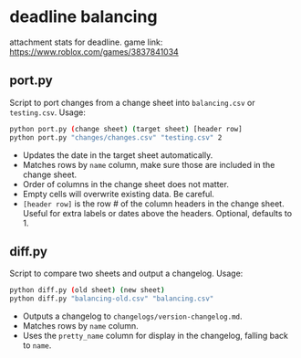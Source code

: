 # deadline balancing

attachment stats for deadline. game link: <https://www.roblox.com/games/3837841034>

## port.py

Script to port changes from a change sheet into `balancing.csv` or `testing.csv`. Usage:

```bash
python port.py (change sheet) (target sheet) [header row]  
python port.py "changes/changes.csv" "testing.csv" 2
```

- Updates the date in the target sheet automatically.
- Matches rows by `name` column, make sure those are included in the change sheet.
- Order of columns in the change sheet does not matter.
- Empty cells will overwrite existing data. Be careful.
- `[header row]` is the row # of the column headers in the change sheet. Useful for extra labels or dates above the headers. Optional, defaults to 1.

## diff.py

Script to compare two sheets and output a changelog. Usage:

```bash
python diff.py (old sheet) (new sheet)
python diff.py "balancing-old.csv" "balancing.csv"
```

- Outputs a changelog to `changelogs/version-changelog.md`.
- Matches rows by `name` column.
- Uses the `pretty_name` column for display in the changelog, falling back to `name`.
